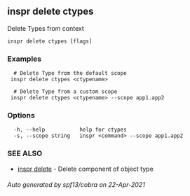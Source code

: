## inspr delete ctypes

Delete Types from context

```
inspr delete ctypes [flags]
```

### Examples

```
  # Delete Type from the default scope
 inspr delete ctypes <ctypename>

  # Delete Type from a custom scope
 inspr delete ctypes <ctypename> --scope app1.app2

```

### Options

```
  -h, --help           help for ctypes
  -s, --scope string   inspr <command> --scope app1.app2
```

### SEE ALSO

* [inspr delete](inspr_delete.md)	 - Delete component of object type

###### Auto generated by spf13/cobra on 22-Apr-2021
